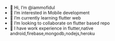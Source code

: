 - 👋 Hi, I’m @iammofidul
- 👀 I’m interested in Mobile development
- 🌱 I’m currently learning flutter web
- 💞️ I’m looking to collaborate on flutter based repo
- 🍎 I have work experience in flutter,native android,firebase,mongodb,nodejs,heroku
<!---
iammofidul/iammofidul is a ✨ special ✨ repository because its `README.md` (this file) appears on your GitHub profile.
You can click the Preview link to take a look at your changes.
--->
